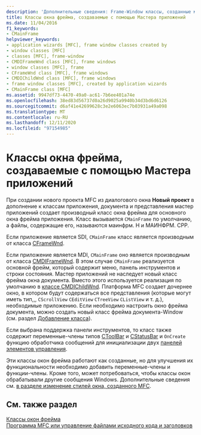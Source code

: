 ```yaml
---
description: 'Дополнительные сведения: Frame-Window классы, созданные мастером приложений'
title: Классы окна фрейма, создаваемые с помощью Мастера приложений
ms.date: 11/04/2016
f1_keywords:
- CMainFrame
helpviewer_keywords:
- application wizards [MFC], frame window classes created by
- window classes [MFC]
- classes [MFC], frame-window
- CMDIFrameWnd class [MFC], frame windows
- window classes [MFC], frame
- CFrameWnd class [MFC], frame windows
- CMDIChildWnd class [MFC], frame windows
- frame window classes [MFC], created by application wizards
- CMainFrame class [MFC]
ms.assetid: 9947df73-4470-49a0-ac61-7b6ee401a74e
ms.openlocfilehash: 38ed83d56737d0a26d9025a9940b34d3bd6d6126
ms.sourcegitcommit: d6af41e42699628c3e2e6063ec7b03931a49a098
ms.translationtype: MT
ms.contentlocale: ru-RU
ms.lasthandoff: 12/11/2020
ms.locfileid: "97154985"
---
```

# <a name="frame-window-classes-created-by-the-application-wizard"></a>Классы окна фрейма, создаваемые с помощью Мастера приложений

При создании нового проекта MFC из диалогового окна **Новый проект** в дополнение к классам приложения, документа и представления мастер приложений создает производный класс окна фрейма для основного окна фрейма приложения. Класс вызывается `CMainFrame` по умолчанию, а файлы, содержащие его, называются маинфрм. H и МАИНФРМ. CPP.

Если приложение является SDI, `CMainFrame` класс является производным от класса [CFrameWnd](reference/cframewnd-class.md).

Если приложение является MDI, `CMainFrame` оно является производным от класса [CMDIFrameWnd](reference/cmdiframewnd-class.md). В этом случае `CMainFrame` реализуется основной фрейм, который содержит меню, панель инструментов и строки состояния. Мастер приложений не наследует новый класс фрейма окна документа. Вместо этого используется реализация по умолчанию в [классе CMDIChildWnd](reference/cmdichildwnd-class.md). Платформа MFC создает дочернее окно, в котором будут содержаться все представления (которые могут иметь тип,,, `CScrollView` `CEditView` `CTreeView` `CListView` и т. д.), необходимые приложению. Если необходимо настроить окно фрейма документа, можно создать новый класс фрейма документа-Window (см. раздел [Добавление класса](../ide/adding-a-class-visual-cpp.md)).

Если выбрана поддержка панели инструментов, то класс также содержит переменные-члены типов [CToolBar](reference/ctoolbar-class.md) и [CStatusBar](reference/cstatusbar-class.md) и `OnCreate` функцию обработчика сообщений для инициализации двух [панелей элементов управления](control-bars.md).

Эти классы окон фрейма работают как созданные, но для улучшения их функциональности необходимо добавить переменные-члены и функции-члены. Кроме того, может потребоваться, чтобы классы окон обрабатывали другие сообщения Windows. Дополнительные сведения см. [в разделе изменение стилей окна, созданного MFC](changing-the-styles-of-a-window-created-by-mfc.md).

## <a name="see-also"></a>См. также раздел

[Классы окон фрейма](frame-window-classes.md)<br/>
[Программа MFC или управление файлами исходного кода и заголовков](../build/reference/mfc-program-or-control-source-and-header-files.md)
